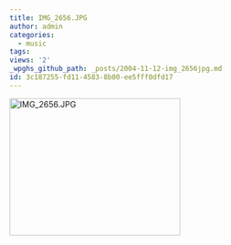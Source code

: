 ```yaml
---
title: IMG_2656.JPG
author: admin
categories:
  - music
tags: 
views: '2'
_wpghs_github_path: _posts/2004-11-12-img_2656jpg.md
id: 3c187255-fd11-4583-8b00-ee5fff0dfd17
---
```

<p><img alt="IMG_2656.JPG" src="http://www.mennoboy.com/chrisIMG_2656.JPG" width="299" height="241" /></p>

